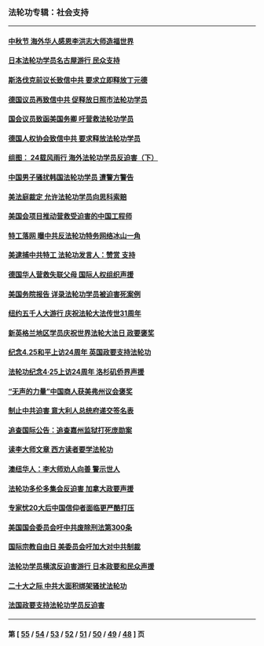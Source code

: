 ### 法轮功专辑：社会支持
---
#### [中秋节 海外华人感恩李洪志大师造福世界](../../pages/nf4386/n14084051.md?10010430) 
#### [日本法轮功学员名古屋游行 民众支持](../../pages/nf4386/n14077424.md?10010430) 
#### [斯洛伐克前议长致信中共 要求立即释放丁元德](../../pages/nf4386/n14074619.md?10010430) 
#### [德国议员再致信中共 促释放日照市法轮功学员](../../pages/nf4386/n14069901.md?10010430) 
#### [国会议员致函美国务卿 吁营救法轮功学员](../../pages/nf4386/n14068427.md?10010430) 
#### [德国人权协会致信中共 要求释放法轮功学员](../../pages/nf4386/n14045330.md?10010430) 
#### [组图： 24载风雨行 海外法轮功学员反迫害（下）](../../pages/nf4386/n14030279.md?10010430) 
#### [中国男子骚扰韩国法轮功学员 遭警方警告](../../pages/nf4386/n14033245.md?10010430) 
#### [美法庭裁定 允许法轮功学员向思科索赔](../../pages/nf4386/n14030620.md?10010430) 
#### [美国会项目推动营救受迫害的中国工程师](../../pages/nf4386/n14019887.md?10010430) 
#### [特工落网 曝中共反法轮功特务网络冰山一角](../../pages/nf4386/n14006412.md?10010430) 
#### [美逮捕中共特工 法轮功发言人：赞赏 支持](../../pages/nf4386/n14005107.md?10010430) 
#### [德国华人营救失联父母 国际人权组织声援](../../pages/nf4386/n14002019.md?10010430) 
#### [美国务院报告 详录法轮功学员被迫害死案例](../../pages/nf4386/n13997752.md?10010430) 
#### [纽约五千人大游行 庆祝法轮大法传世31周年](../../pages/nf4386/n13995110.md?10010430) 
#### [新英格兰地区学员庆祝世界法轮大法日 政要褒奖](../../pages/nf4386/n13990800.md?10010430) 
#### [纪念4.25和平上访24周年 英国政要支持法轮功](../../pages/nf4386/n13984057.md?10010430) 
#### [法轮功纪念4·25上访24周年 洛杉矶侨界声援](../../pages/nf4386/n13978796.md?10010430) 
#### [“无声的力量”中国商人获美弗州议会褒奖](../../pages/nf4386/n13941208.md?10010430) 
#### [制止中共迫害 意大利人总统府递交签名表](../../pages/nf4386/n13933726.md?10010430) 
#### [追查国际公告：追查嘉州监狱打死庞勋案](../../pages/nf4386/n13933461.md?10010430) 
#### [读李大师文章 西方读者要学法轮功](../../pages/nf4386/n13925142.md?10010430) 
#### [澳纽华人：李大师劝人向善 警示世人](../../pages/nf4386/n13924146.md?10010430) 
#### [法轮功多伦多集会反迫害 加拿大政要声援](../../pages/nf4386/n13881303.md?10010430) 
#### [专家忧20大后中国信仰者面临更严酷打压](../../pages/nf4386/n13874993.md?10010430) 
#### [美国国会委员会吁中共废除刑法第300条](../../pages/nf4386/n13868121.md?10010430) 
#### [国际宗教自由日 美委员会吁加大对中共制裁](../../pages/nf4386/n13855021.md?10010430) 
#### [法轮功学员横滨反迫害游行 日本政要和民众声援](../../pages/nf4386/n13847132.md?10010430) 
#### [二十大之际 中共大面积绑架骚扰法轮功](../../pages/nf4386/n13846381.md?10010430) 
#### [法国政要支持法轮功学员反迫害](../../pages/nf4386/n13841970.md?10010430) 

---
#### 第 [ [55](./55.md?10010430) / [54](./54.md?10010430) / [53](./53.md?10010430) / [52](./52.md?10010430) / [51](./51.md?10010430) / [50](./50.md?10010430) / [49](./49.md?10010430) / [48](./48.md?10010430) ] 页
